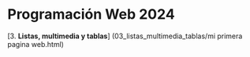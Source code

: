 # Programación Web 2024

[3. **Listas, multimedia y tablas**] (03_listas_multimedia_tablas/mi primera pagina web.html)
